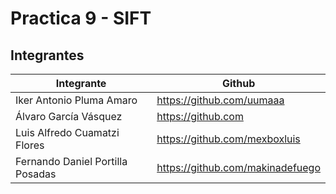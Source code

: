 # Practica 9 - SIFT
## Integrantes

| Integrante                       | Github                           |
| -------------------------------- | -------------------------------- |
| Iker Antonio Pluma Amaro         | https://github.com/uumaaa        |
| Álvaro García Vásquez            | https://github.com               |
| Luis Alfredo Cuamatzi Flores     | https://github.com/mexboxluis    |
| Fernando Daniel Portilla Posadas | https://github.com/makinadefuego |
